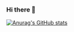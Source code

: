 ### Hi there 👋


[![Anurag's GitHub stats](https://github-readme-stats.vercel.app/api?username=XGG)](https://github.com/anuraghazra/github-readme-stats)

